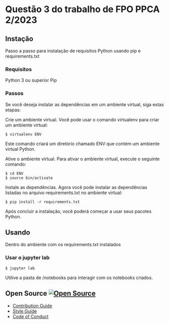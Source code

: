 # Questão 3 do trabalho de FPO PPCA 2/2023

## Instação

Passo a passo para instalação de requisitos Python usando pip e requirements.txt

### Requisitos

Python 3 ou superior Pip

### Passos

Se você deseja instalar as dependências em um ambiente virtual, siga estas etapas:

Crie um ambiente virtual. Você pode usar o comando virtualenv para criar um ambiente virtual:

```console 
$ virtualenv ENV 
```

Este comando criará um diretório chamado ENV que contém um ambiente virtual Python.

Ative o ambiente virtual. Para ativar o ambiente virtual, execute o seguinte comando:

```console
$ cd ENV
$ source bin/activate
```
Instale as dependências. Agora você pode instalar as dependências listadas no arquivo requirements.txt no ambiente virtual:

```console
$ pip install -r requirements.txt
```

Após concluir a instalação, você poderá começar a usar seus pacotes Python.

## Usando 

Dentro do ambiente com os requirements.txt instalados

### Usar o jupyter lab

```console
$ jupyter lab
```

Utilive a pasta de /notebooks para interagir com os notebooks criados.


## Open Source [![Open Source ](https://badges.frapsoft.com/os/v1/open-source.png?v=103)](https://github.com/ellerbrock/open-source-badges/)

- [Contribution Guide](./contributing.md)
- [Style Guide](./STYLE_GUIDE.md)
- [Code of Conduct](./CODE_OF_CONDUCT.md/)
